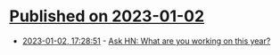 # [Published on 2023-01-02](index.md)

* [2023-01-02, 17:28:51](https://news.ycombinator.com/item?id=34220710) - [Ask HN: What are you working on this year?](https://news.ycombinator.com/item?id=34220710)

